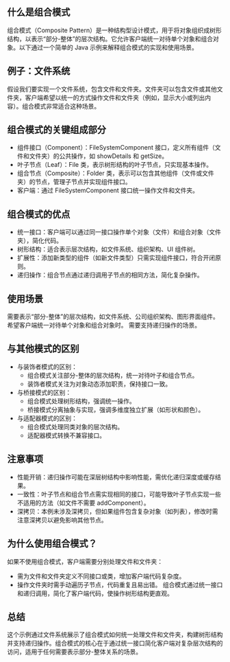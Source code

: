 ## 什么是组合模式

组合模式（Composite Pattern）是一种结构型设计模式，用于将对象组织成树形结构，以表示“部分-整体”的层次结构。它允许客户端统一对待单个对象和组合对象。以下通过一个简单的
Java 示例来解释组合模式的实现和使用场景。

## 例子：文件系统

假设我们要实现一个文件系统，包含文件和文件夹。文件夹可以包含文件或其他文件夹，客户端希望以统一的方式操作文件和文件夹（例如，显示大小或列出内容）。组合模式非常适合这种场景。

## 组合模式的关键组成部分

- 组件接口（Component）：FileSystemComponent 接口，定义所有组件（文件和文件夹）的公共操作，如 showDetails 和
  getSize。
- 叶子节点（Leaf）：File 类，表示树形结构的叶子节点，只实现基本操作。
- 组合节点（Composite）：Folder 类，表示可以包含其他组件（文件或文件夹）的节点，管理子节点并实现组件接口。
- 客户端：通过 FileSystemComponent 接口统一操作文件和文件夹。

## 组合模式的优点

- 统一接口：客户端可以通过同一接口操作单个对象（文件）和组合对象（文件夹），简化代码。
- 树形结构：适合表示层次结构，如文件系统、组织架构、UI 组件树。
- 扩展性：添加新类型的组件（如新文件类型）只需实现组件接口，符合开闭原则。
- 递归操作：组合节点通过递归调用子节点的相同方法，简化复杂操作。

## 使用场景

需要表示“部分-整体”的层次结构，如文件系统、公司组织架构、图形界面组件。
希望客户端统一对待单个对象和组合对象时。
需要支持递归操作的场景。

## 与其他模式的区别

- 与装饰者模式的区别：
    - 组合模式关注部分-整体的层次结构，统一对待叶子和组合节点。
    - 装饰者模式关注为对象动态添加职责，保持接口一致。
- 与桥接模式的区别：
    - 组合模式处理树形结构，强调统一操作。
    - 桥接模式分离抽象与实现，强调多维度独立扩展（如形状和颜色）。
- 与适配器模式的区别：
    - 组合模式处理同类对象的层次结构。
    - 适配器模式转换不兼容接口。

## 注意事项

- 性能开销：递归操作可能在深层树结构中影响性能，需优化递归深度或缓存结果。
- 一致性：叶子节点和组合节点需实现相同的接口，可能导致叶子节点实现一些不适用的方法（如文件不需要
  addComponent）。
- 深拷贝：本例未涉及深拷贝，但如果组件包含复杂对象（如列表），修改时需注意深拷贝以避免影响其他节点。

## 为什么使用组合模式？

如果不使用组合模式，客户端需要分别处理文件和文件夹：

- 需为文件和文件夹定义不同接口或类，增加客户端代码复杂度。
- 操作文件夹时需手动遍历子节点，代码重复且易出错。 组合模式通过统一接口和递归调用，简化了客户端代码，使操作树形结构更直观。

## 总结

这个示例通过文件系统展示了组合模式如何统一处理文件和文件夹，构建树形结构并支持递归操作。组合模式的核心在于通过统一接口简化客户端对复杂层次结构的访问，适用于任何需要表示部分-整体关系的场景。
